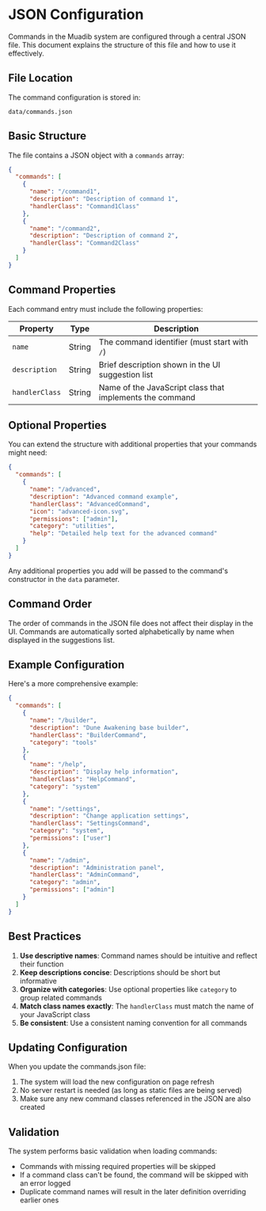 # JSON Configuration

Commands in the Muadib system are configured through a central JSON file. This document explains the structure of this file and how to use it effectively.

## File Location

The command configuration is stored in:

```
data/commands.json
```

## Basic Structure

The file contains a JSON object with a `commands` array:

```json
{
  "commands": [
    {
      "name": "/command1",
      "description": "Description of command 1",
      "handlerClass": "Command1Class"
    },
    {
      "name": "/command2",
      "description": "Description of command 2",
      "handlerClass": "Command2Class"
    }
  ]
}
```

## Command Properties

Each command entry must include the following properties:

| Property | Type | Description |
|----------|------|-------------|
| `name` | String | The command identifier (must start with `/`) |
| `description` | String | Brief description shown in the UI suggestion list |
| `handlerClass` | String | Name of the JavaScript class that implements the command |

## Optional Properties

You can extend the structure with additional properties that your commands might need:

```json
{
  "commands": [
    {
      "name": "/advanced",
      "description": "Advanced command example",
      "handlerClass": "AdvancedCommand",
      "icon": "advanced-icon.svg",
      "permissions": ["admin"],
      "category": "utilities",
      "help": "Detailed help text for the advanced command"
    }
  ]
}
```

Any additional properties you add will be passed to the command's constructor in the `data` parameter.

## Command Order

The order of commands in the JSON file does not affect their display in the UI. Commands are automatically sorted alphabetically by name when displayed in the suggestions list.

## Example Configuration

Here's a more comprehensive example:

```json
{
  "commands": [
    {
      "name": "/builder",
      "description": "Dune Awakening base builder",
      "handlerClass": "BuilderCommand",
      "category": "tools"
    },
    {
      "name": "/help",
      "description": "Display help information",
      "handlerClass": "HelpCommand",
      "category": "system"
    },
    {
      "name": "/settings",
      "description": "Change application settings",
      "handlerClass": "SettingsCommand",
      "category": "system",
      "permissions": ["user"]
    },
    {
      "name": "/admin",
      "description": "Administration panel",
      "handlerClass": "AdminCommand",
      "category": "admin",
      "permissions": ["admin"]
    }
  ]
}
```

## Best Practices

1. **Use descriptive names**: Command names should be intuitive and reflect their function
2. **Keep descriptions concise**: Descriptions should be short but informative
3. **Organize with categories**: Use optional properties like `category` to group related commands
4. **Match class names exactly**: The `handlerClass` must match the name of your JavaScript class
5. **Be consistent**: Use a consistent naming convention for all commands

## Updating Configuration

When you update the commands.json file:

1. The system will load the new configuration on page refresh
2. No server restart is needed (as long as static files are being served)
3. Make sure any new command classes referenced in the JSON are also created

## Validation

The system performs basic validation when loading commands:

- Commands with missing required properties will be skipped
- If a command class can't be found, the command will be skipped with an error logged
- Duplicate command names will result in the later definition overriding earlier ones
